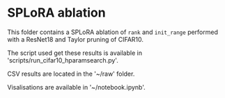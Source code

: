 # SPLoRA ablation

This folder contains a SPLoRA ablation of `rank` and `init_range` performed with a ResNet18 and Taylor pruning of CIFAR10. 

The script used get these results is available in 'scripts/run_cifar10_hparamsearch.py'.

CSV results are located in the '~/raw' folder.

Visalisations are available in '~/notebook.ipynb'.
